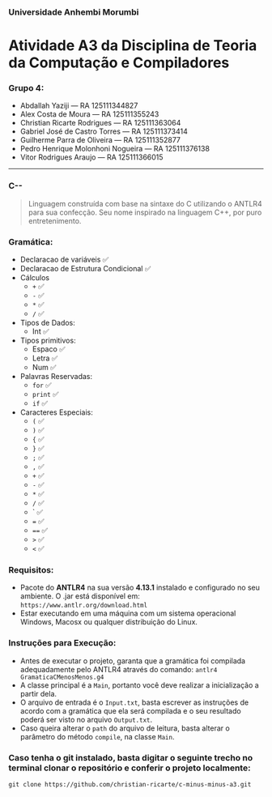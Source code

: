 ### Universidade Anhembi Morumbi
# Atividade A3 da Disciplina de Teoria da Computação e Compiladores
### Grupo 4:
* Abdallah Yaziji — RA 125111344827
* Alex Costa de Moura — RA 125111355243
* Christian Ricarte Rodrigues — RA 125111363064
* Gabriel José de Castro Torres — RA 125111373414
* Guilherme Parra de Oliveira — RA 125111352877
* Pedro Henrique Molonhoni Nogueira — RA 125111376138
* Vitor Rodrigues Araujo — RA 125111366015

<hr>

### C--
> Linguagem construída com base na sintaxe do C utilizando o ANTLR4 para sua confecção. Seu nome inspirado na linguagem C++, por puro entretenimento.

### Gramática:
- Declaracao de variáveis ✅
- Declaracao de Estrutura Condicional ✅
- Cálculos 
    - `+` ✅
    - `-` ✅
    - `*` ✅
    - `/` ✅
- Tipos de Dados:
    - Int ✅
- Tipos primitivos:
    - Espaco ✅
    - Letra ✅ 
    - Num ✅
- Palavras Reservadas:
    - `for` ✅
    - `print` ✅
    - `if` ✅
- Caracteres Especiais:
    - `(` ✅
    - `)` ✅
    - `{` ✅
    - `}` ✅
    - `;` ✅
    - `,` ✅
    - `+` ✅
    - `-` ✅
    - `*` ✅ 
    - `/` ✅
    - ` ✅
    - `=` ✅
    - `==` ✅
    - `>` ✅
    - `<` ✅

### Requisitos:
- Pacote do **ANTLR4** na sua versão **4.13.1** instalado e configurado no seu ambiente. O .jar está disponível em: `https://www.antlr.org/download.html`
- Estar executando em uma máquina com um sistema operacional Windows, Macosx ou qualquer distribuição do Linux.

### Instruções para Execução:
- Antes de executar o projeto, garanta que a gramática foi compilada adequadamente pelo ANTLR4 através do comando: `antlr4 GramaticaCMenosMenos.g4`
- A classe principal é a `Main`, portanto você deve realizar a inicialização a partir dela.
- O arquivo de entrada é o `Input.txt`, basta escrever as instruções de acordo com a gramática que ela será compilada e o seu resultado poderá ser visto no arquivo `Output.txt`.
- Caso queira alterar o `path` do arquivo de leitura, basta alterar o parâmetro do método `compile`, na classe `Main`.

### Caso tenha o git instalado, basta digitar o seguinte trecho no terminal clonar o repositório e conferir o projeto localmente:
`git clone https://github.com/christian-ricarte/c-minus-minus-a3.git`
